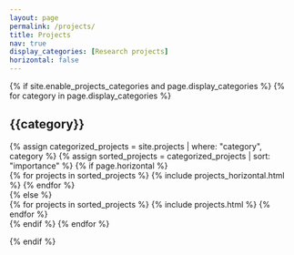```yaml
---
layout: page
permalink: /projects/
title: Projects
nav: true
display_categories: [Research projects]
horizontal: false
---
```

<div class="projects">
  {% if site.enable_projects_categories and page.display_categories %}
  <!-- Display categorized projects -->
    {% for category in page.display_categories %}
      <h2 class="category">{{category}}</h2>
      {% assign categorized_projects = site.projects | where: "category", category %}
      {% assign sorted_projects = categorized_projects | sort: "importance" %}
      <!-- Generate cards for each projects -->
      {% if page.horizontal %}
        <div class="container">
          <div class="row row-cols-2">
          {% for projects in sorted_projects %}
            {% include projects_horizontal.html %}
          {% endfor %}
          </div>
        </div>
      {% else %}
        <div class="grid">
          {% for projects in sorted_projects %}
            {% include projects.html %}
          {% endfor %}
        </div>
      {% endif %}
    {% endfor %}

  {% endif %}

</div>